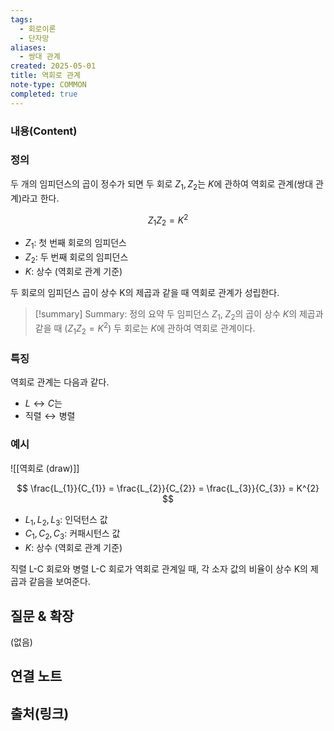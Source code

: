 ```yaml
---
tags:
  - 회로이론
  - 단자망
aliases:
  - 쌍대 관계
created: 2025-05-01
title: 역회로 관계
note-type: COMMON
completed: true
---
```


### 내용(Content)

### 정의

두 개의 임피던스의 곱이 정수가 되면 두 회로 $Z_{1}, Z_{2}$는 $K$에 관하여 역회로 관계(쌍대 관계)라고 한다.

$$
Z_{1}Z_{2} = K^{2}
$$
- $Z_{1}$: 첫 번째 회로의 임피던스
- $Z_{2}$: 두 번째 회로의 임피던스
- $K$: 상수 (역회로 관계 기준)

두 회로의 임피던스 곱이 상수 K의 제곱과 같을 때 역회로 관계가 성립한다.

>[!summary] Summary: 정의 요약
>두 임피던스 $Z_1$, $Z_2$의 곱이 상수 $K$의 제곱과 같을 때 ($Z_1 Z_2 = K^2$) 두 회로는 $K$에 관하여 역회로 관계이다.

### 특징

역회로 관계는 다음과 같다.
- $L \leftrightarrow C$는
- $\text{직렬} \leftrightarrow \text{병렬}$

### 예시

![[역회로 (draw)]]

$$
\frac{L_{1}}{C_{1}} = \frac{L_{2}}{C_{2}} = \frac{L_{3}}{C_{3}} = K^{2}
$$
- $L_{1}, L_{2}, L_{3}$: 인덕턴스 값
- $C_{1}, C_{2}, C_{3}$: 커패시턴스 값
- $K$: 상수 (역회로 관계 기준)

직렬 L-C 회로와 병렬 L-C 회로가 역회로 관계일 때, 각 소자 값의 비율이 상수 K의 제곱과 같음을 보여준다.


## 질문 & 확장

(없음)

## 연결 노트

## 출처(링크)

